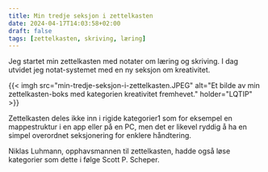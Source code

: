 ```yaml
---
title: Min tredje seksjon i zettelkasten
date: 2024-04-17T14:03:58+02:00
draft: false
tags: [zettelkasten, skriving, læring]
---
```


Jeg startet min zettelkasten med notater om læring og skriving. I dag utvidet jeg notat-systemet med en ny seksjon om kreativitet.

{{< imgh src="min-tredje-seksjon-i-zettelkasten.JPEG" alt="Et bilde av min zettelkasten-boks med kategorien kreativitet fremhevet." holder="LQTIP" >}}

Zettelkasten deles ikke inn i rigide kategorier1 som for eksempel en mappestruktur i en app eller på en PC, men det er likevel ryddig å ha en simpel overordnet seksjonering for enklere håndtering.

Niklas Luhmann, opphavsmannen til zettelkasten, hadde også løse kategorier som dette i følge Scott P. Scheper.

